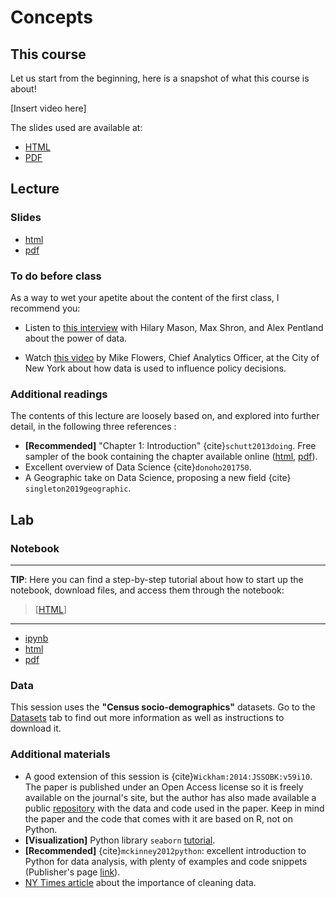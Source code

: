 # Concepts

## This course

Let us start from the beginning, here is a snapshot of what this course is about!

[Insert video here]

The slides used are available at:

- <a href="../slides/html/block_A_i.html" > HTML </a>
- <a href="../slides/pdf/block_A_i.pdf" > PDF </a>










## Lecture

### Slides

- [html]()
- [pdf]()

### To do before class

As a way to wet your apetite about the content of the first class, I recommend you:

* Listen to [this interview](http://www.sciencefriday.com/segments/solving-lifes-everyday-problems-with-data/) with Hilary Mason, Max Shron, and Alex Pentland about the power of data.

* Watch [this video](https://www.youtube.com/watch?v=h1ImEQKSkUQ) by Mike Flowers, Chief Analytics Officer, at the City of New York about how data is used to influence policy decisions.

### Additional readings

The contents of this lecture are loosely based on, and explored into further detail, in the following three references :

* **[Recommended]** "Chapter 1: Introduction" {cite}`schutt2013doing`. Free sampler of the book containing the chapter available online ([html](http://shop.oreilly.com/product/0636920028529.do), [pdf](http://cdn.oreillystatic.com/oreilly/booksamplers/9781449358655_sampler.pdf)).
* Excellent overview of Data Science {cite}`donoho201750`.
* A Geographic take on Data Science, proposing a new field {cite}` singleton2019geographic`.

## Lab

### Notebook

---

**TIP**: Here you can find a step-by-step tutorial about how to start up the notebook, download files, and access them through the notebook: 

> [[HTML]()]

---

- [ipynb]()
- [html]()
- [pdf]()

### Data

This session uses the **"Census socio-demographics"** datasets. Go to the [Datasets]() tab to find out more information as well as instructions to download it.

### Additional materials

* A good extension of this session is {cite}`Wickham:2014:JSSOBK:v59i10`. The paper is published under an Open Access license so it is freely available on the journal's site, but the author has also made available a public [repository](https://github.com/hadley/tidy-data) with the data and code used in the paper. Keep in mind the paper and the code that comes with it are based on R, not on Python.
* **[Visualization]** Python library `seaborn` [tutorial](http://stanford.edu/~mwaskom/software/seaborn/tutorial.html).
* **[Recommended]** {cite}`mckinney2012python`: excellent introduction to Python for data analysis, with plenty of examples and code snippets (Publisher's page [link](http://shop.oreilly.com/product/0636920023784.do)).
* [NY Times article](http://www.nytimes.com/2014/08/18/technology/for-big-data-scientists-hurdle-to-insights-is-janitor-work.html?_r=0) about the importance of cleaning data.

